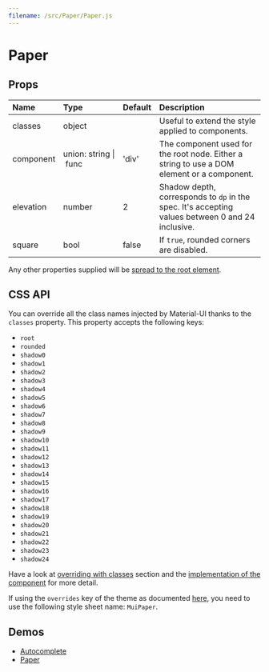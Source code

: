 ```yaml
---
filename: /src/Paper/Paper.js
---
```


<!--- This documentation is automatically generated, do not try to edit it. -->

# Paper



## Props

| Name | Type | Default | Description |
|:-----|:-----|:--------|:------------|
| classes | object |  | Useful to extend the style applied to components. |
| component | union:&nbsp;string&nbsp;&#124;<br>&nbsp;func<br> | 'div' | The component used for the root node. Either a string to use a DOM element or a component. |
| elevation | number | 2 | Shadow depth, corresponds to `dp` in the spec. It's accepting values between 0 and 24 inclusive. |
| square | bool | false | If `true`, rounded corners are disabled. |

Any other properties supplied will be [spread to the root element](/guides/api#spread).

## CSS API

You can override all the class names injected by Material-UI thanks to the `classes` property.
This property accepts the following keys:
- `root`
- `rounded`
- `shadow0`
- `shadow1`
- `shadow2`
- `shadow3`
- `shadow4`
- `shadow5`
- `shadow6`
- `shadow7`
- `shadow8`
- `shadow9`
- `shadow10`
- `shadow11`
- `shadow12`
- `shadow13`
- `shadow14`
- `shadow15`
- `shadow16`
- `shadow17`
- `shadow18`
- `shadow19`
- `shadow20`
- `shadow21`
- `shadow22`
- `shadow23`
- `shadow24`

Have a look at [overriding with classes](/customization/overrides#overriding-with-classes) section
and the [implementation of the component](https://github.com/mui-org/material-ui/tree/v1-beta/src/Paper/Paper.js)
for more detail.

If using the `overrides` key of the theme as documented
[here](/customization/themes#customizing-all-instances-of-a-component-type),
you need to use the following style sheet name: `MuiPaper`.

## Demos

- [Autocomplete](/demos/autocomplete)
- [Paper](/demos/paper)

